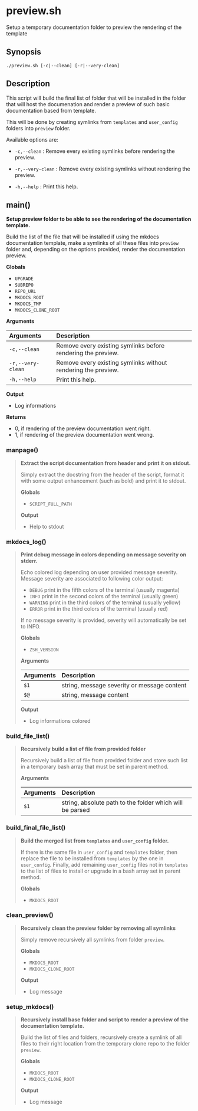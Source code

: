 # preview.sh

Setup a temporary documentation folder to preview the rendering of the template

## Synopsis

`./preview.sh [-c|--clean] [-r|--very-clean]`

## Description

This script will build the final list of folder that will be installed in
the folder that will host the documenation and render a preview of such
basic documentation based from template.

This will be done by creating symlinks from `templates` and `user_config`
folders into `preview` folder.

Available options are:

  * `-c,--clean`      : Remove every existing symlinks before rendering the
                        preview.

  * `-r,--very-clean` : Remove every existing symlinks without rendering the
                        preview.

  * `-h,--help`       : Print this help.



## main()

 **Setup preview folder to be able to see the rendering of the documentation template.**

 Build the list of the file that will be installed if using the mkdocs
 documentation template, make a symlinks of all these files into `preview`
 folder and, depending on the options provided, render the documentation
 preview.

 **Globals**

 - `UPGRADE`
 - `SUBREPO`
 - `REPO_URL`
 - `MKDOCS_ROOT`
 - `MKDOCS_TMP`
 - `MKDOCS_CLONE_ROOT`

 **Arguments**

 | Arguments | Description |
 | :-------- | :---------- |
 | `-c,--clean`      |  Remove every existing symlinks before rendering the preview. |
 | `-r,--very-clean` |  Remove every existing symlinks without rendering the preview. |
 | `-h,--help`       |  Print this help. |

 **Output**

 - Log informations

 **Returns**

 - 0, if rendering of the preview documentation went right.
 - 1, if rendering of the preview documentation went wrong.

### manpage()

> **Extract the script documentation from header and print it on stdout.**
>
> Simply extract the docstring from the header of the script, format it with
> some output enhancement (such as bold) and print it to stdout.
>
> **Globals**
>
> - `SCRIPT_FULL_PATH`
>
> **Output**
>
> - Help to stdout
>
>

### mkdocs_log()

> **Print debug message in colors depending on message severity on stderr.**
>
> Echo colored log depending on user provided message severity. Message
> severity are associated to following color output:
>
>   - `DEBUG` print in the fifth colors of the terminal (usually magenta)
>   - `INFO` print in the second colors of the terminal (usually green)
>   - `WARNING` print in the third colors of the terminal (usually yellow)
>   - `ERROR` print in the third colors of the terminal (usually red)
>
> If no message severity is provided, severity will automatically be set to
> INFO.
>
> **Globals**
>
> - `ZSH_VERSION`
>
> **Arguments**
>
> | Arguments | Description |
> | :-------- | :---------- |
> | `$1` |  string, message severity or message content |
> | `$@` |  string, message content |
>
> **Output**
>
> - Log informations colored
>
>

### build_file_list()

> **Recursively build a list of file from provided folder**
>
> Recursively build a list of file from provided folder and store such list
> in a temporary bash array that must be set in parent method.
>
>
> **Arguments**
>
> | Arguments | Description |
> | :-------- | :---------- |
> | `$1` |  string, absolute path to the folder which will be parsed |
>
>

### build_final_file_list()

> **Build the merged list from `templates` and `user_config` folder.**
>
> If there is the same file in `user_config` and `templates` folder, then
> replace the file to be installed from `templates` by the one in
> `user_config`. Finally, add remaining `user_config` files not in
> `templates` to the list of files to install or upgrade in a bash array set
> in parent method.
>
> **Globals**
>
> - `MKDOCS_ROOT`
>
>

### clean_preview()

> **Recursively clean the preview folder by removing all symlinks**
>
> Simply remove recursively all symlinks from folder `preview`.
>
> **Globals**
>
> - `MKDOCS_ROOT`
> - `MKDOCS_CLONE_ROOT`
>
> **Output**
>
> - Log message
>
>

### setup_mkdocs()

> **Recursively install base folder and script to render a preview of the documentation template.**
>
> Build the list of files and folders, recursively create a symlink of all
> files to their right location from the temporary clone repo to the folder
> `preview`.
>
> **Globals**
>
> - `MKDOCS_ROOT`
> - `MKDOCS_CLONE_ROOT`
>
> **Output**
>
> - Log message
>
>

